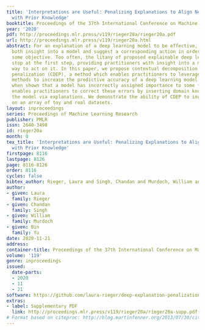 ```yaml
---
title: 'Interpretations are Useful: Penalizing Explanations to Align Neural Networks
  with Prior Knowledge'
booktitle: Proceedings of the 37th International Conference on Machine Learning
year: '2020'
pdf: http://proceedings.mlr.press/v119/rieger20a/rieger20a.pdf
url: http://proceedings.mlr.press/v119/rieger20a.html
abstract: For an explanation of a deep learning model to be effective, it must provide
  both insight into a model and suggest a corresponding action in order to achieve
  some objective. Too often, the litany of proposed explainable deep learning methods
  stop at the first step, providing practitioners with insight into a model, but no
  way to act on it. In this paper, we propose contextual decomposition explanation
  penalization (CDEP), a method which enables practitioners to leverage existing explanation
  methods to increase the predictive accuracy of a deep learning model. In particular,
  when shown that a model has incorrectly assigned importance to some features, CDEP
  enables practitioners to correct these errors by inserting domain knowledge into
  the model via explanations. We demonstrate the ability of CDEP to increase performance
  on an array of toy and real datasets.
layout: inproceedings
series: Proceedings of Machine Learning Research
publisher: PMLR
issn: 2640-3498
id: rieger20a
month: 0
tex_title: 'Interpretations are Useful: Penalizing Explanations to Align Neural Networks
  with Prior Knowledge'
firstpage: 8116
lastpage: 8126
page: 8116-8126
order: 8116
cycles: false
bibtex_author: Rieger, Laura and Singh, Chandan and Murdoch, William and Yu, Bin
author:
- given: Laura
  family: Rieger
- given: Chandan
  family: Singh
- given: William
  family: Murdoch
- given: Bin
  family: Yu
date: 2020-11-21
address: 
container-title: Proceedings of the 37th International Conference on Machine Learning
volume: '119'
genre: inproceedings
issued:
  date-parts:
  - 2020
  - 11
  - 21
software: https://github.com/laura-rieger/deep-explanation-penalization
extras:
- label: Supplementary PDF
  link: http://proceedings.mlr.press/v119/rieger20a/rieger20a-supp.pdf
# Format based on citeproc: http://blog.martinfenner.org/2013/07/30/citeproc-yaml-for-bibliographies/
---
```

